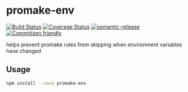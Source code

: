 # promake-env

[![Build Status](https://travis-ci.org/jcoreio/promake-env.svg?branch=master)](https://travis-ci.org/jcoreio/promake-env)
[![Coverage Status](https://codecov.io/gh/jcoreio/promake-env/branch/master/graph/badge.svg)](https://codecov.io/gh/jcoreio/promake-env)
[![semantic-release](https://img.shields.io/badge/%20%20%F0%9F%93%A6%F0%9F%9A%80-semantic--release-e10079.svg)](https://github.com/semantic-release/semantic-release)
[![Commitizen friendly](https://img.shields.io/badge/commitizen-friendly-brightgreen.svg)](http://commitizen.github.io/cz-cli/)

helps prevent promake rules from skipping when environment variables have changed

## Usage

```sh
npm install --save promake-env
```

